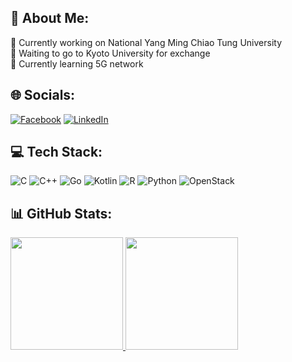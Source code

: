 ## 💫 About Me:
🔭 Currently working on National Yang Ming Chiao Tung University<br>
👯 Waiting to go to Kyoto University for exchange<br>
🌱 Currently learning 5G network


## 🌐 Socials:
[![Facebook](https://img.shields.io/badge/Facebook-%231877F2.svg?logo=Facebook&logoColor=white)](https://facebook.com/jasmine2329) [![LinkedIn](https://img.shields.io/badge/LinkedIn-%230077B5.svg?logo=linkedin&logoColor=white)](https://linkedin.com/in/meow0122)
              
## 💻 Tech Stack:
![C](https://img.shields.io/badge/c-%2300599C.svg?style=flat&logo=c&logoColor=white) ![C++](https://img.shields.io/badge/c++-%2300599C.svg?style=flat&logo=c%2B%2B&logoColor=white) ![Go](https://img.shields.io/badge/go-%2300ADD8.svg?style=flat&logo=go&logoColor=white) ![Kotlin](https://img.shields.io/badge/kotlin-%230095D5.svg?style=flat&logo=kotlin&logoColor=white) ![R](https://img.shields.io/badge/r-%23276DC3.svg?style=flat&logo=r&logoColor=white) ![Python](https://img.shields.io/badge/python-3670A0?style=flat&logo=python&logoColor=ffdd54) ![OpenStack](https://img.shields.io/badge/Openstack-%23f01742.svg?style=flat&logo=openstack&logoColor=white)
## 📊 GitHub Stats:
<div align="left">
  <a href="https://github.com/jasmine0122">
  <img height="180em" src="https://github-readme-stats.vercel.app/api?username=jasmine0122&theme=flag-india&hide_border=false&include_all_commits=true&count_private=true"/>
  <img height="180em" src="https://github-readme-stats.vercel.app/api/top-langs/?username=jasmine0122&theme=flag-india&hide_border=false&include_all_commits=true&count_private=true&layout=compact"/>
</div>
  
<!-- ![](https://github-readme-streak-stats.herokuapp.com/?user=jasmine0122&theme=flag-india&hide_border=false)<br/> -->


<!-- ## 🏆 GitHub Trophies
![](https://github-profile-trophy.vercel.app/?username=jasmine0122&theme=onedark&no-frame=true&no-bg=true&margin-w=4)

---
[![](https://visitcount.itsvg.in/api?id=jasmine0122&icon=4&color=6)](https://visitcount.itsvg.in) -->

<!-- Proudly created with GPRM ( https://gprm.itsvg.in ) -->
